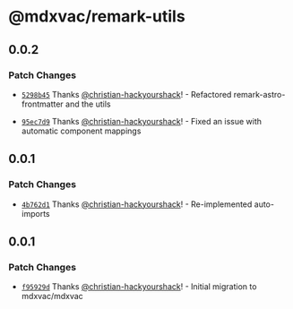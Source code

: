 # @mdxvac/remark-utils

## 0.0.2

### Patch Changes

- [`5298b45`](https://github.com/mdxvac/mdxvac/commit/5298b4578d0b5832d9b35cee2568635a9630f354) Thanks [@christian-hackyourshack](https://github.com/christian-hackyourshack)! - Refactored remark-astro-frontmatter and the utils

- [`95ec7d9`](https://github.com/mdxvac/mdxvac/commit/95ec7d951a56d2b8b19b33314ad1d79d52696ea8) Thanks [@christian-hackyourshack](https://github.com/christian-hackyourshack)! - Fixed an issue with automatic component mappings

## 0.0.1

### Patch Changes

- [`4b762d1`](https://github.com/mdxvac/mdxvac/commit/4b762d13c059f1488c7a6abe20585bff6b3fa9d6) Thanks [@christian-hackyourshack](https://github.com/christian-hackyourshack)! - Re-implemented auto-imports

## 0.0.1

### Patch Changes

- [`f95929d`](https://github.com/mdxvac/mdxvac/commit/f95929d036c4273700f5fa632b67d359a8c1d814) Thanks [@christian-hackyourshack](https://github.com/christian-hackyourshack)! - Initial migration to mdxvac/mdxvac
